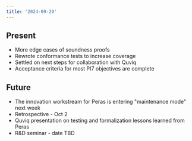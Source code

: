 ```yaml
---
title: '2024-09-20'
---
```


## Present

- More edge cases of soundness proofs
- Rewrote conformance tests to increase coverage
- Settled on next steps for collaboration with Quviq
- Acceptance criteria for most PI7 objectives are complete

## Future

- The innovation workstream for Peras is entering "maintenance mode" next week
- Retrospective - Oct 2
- Quviq presentation on testing and formalization lessons learned from Peras
- R&D seminar - date TBD
